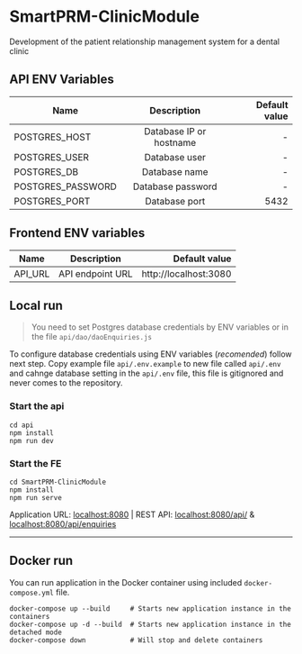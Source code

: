 # SmartPRM-ClinicModule
Development of the patient relationship management system for a dental clinic

## API ENV Variables

| Name              |       Description       | Default value |
|-------------------|:-----------------------:|--------------:|
| POSTGRES_HOST     | Database IP or hostname |             - |
| POSTGRES_USER     |      Database user      |             - |
| POSTGRES_DB       |      Database name      |             - |
| POSTGRES_PASSWORD |    Database password    |             - |
| POSTGRES_PORT     |      Database port      |          5432 |

## Frontend ENV variables
| Name              |       Description       |     Default value     |
|-------------------|:-----------------------:|----------------------:|
| API_URL           | API endpoint URL        | http://localhost:3080 |

## Local run
> You need to set Postgres database credentials by ENV variables or in the file `api/dao/daoEnquiries.js`

To configure database credentials using ENV variables (*recomended*) follow next step.
Copy example file `api/.env.example` to new file called `api/.env` and cahnge database setting in the `api/.env` file, this file is gitignored and never comes to the repository.

### Start the api
```
cd api
npm install
npm run dev
```

### Start the FE
```
cd SmartPRM-ClinicModule
npm install
npm run serve
```

Application URL: [localhost:8080](http://localhost:8080/) | REST API: [localhost:8080/api/](http://localhost:8080/api/) & [localhost:8080/api/enquiries](http://localhost:8080/api/enquiries)

---

## Docker run
You can run application in the Docker container using included `docker-compose.yml` file.
```
docker-compose up --build     # Starts new application instance in the containers
docker-compose up -d --build  # Starts new application instance in the detached mode
docker-compose down           # Will stop and delete containers
```